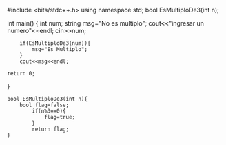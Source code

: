 #include <bits/stdc++.h>
using namespace std;
bool EsMultiploDe3(int n);


int main() {
	int num;
	string msg="No es multiplo";
	cout<<"ingresar un numero"<<endl;
	cin>>num;
	
		if(EsMultiploDe3(num)){
			msg="Es Multiplo";
		}
		cout<<msg<<endl;
		
	return 0;
}

	bool EsMultiploDe3(int n){
		bool flag=false;
			if(n%3==0){
				flag=true;
			}
			return flag;
	}
